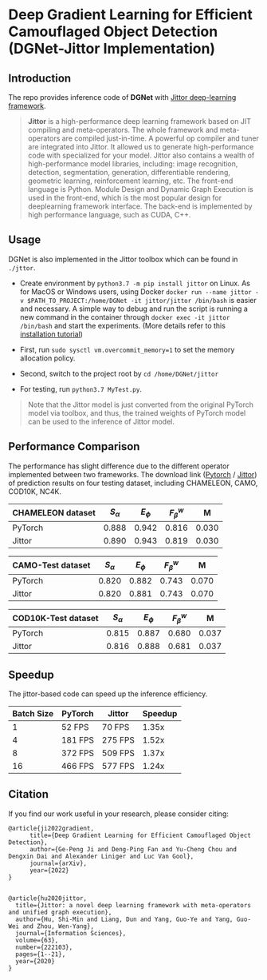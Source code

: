 # Deep Gradient Learning for Efficient Camouflaged Object Detection (DGNet-Jittor Implementation)

## Introduction

The repo provides inference code of **DGNet** with [Jittor deep-learning framework](https://github.com/Jittor/jittor).

> **Jittor** is a high-performance deep learning framework based on JIT compiling and meta-operators. The whole framework and meta-operators are compiled just-in-time. A powerful op compiler and tuner are integrated into Jittor. It allowed us to generate high-performance code with specialized for your model. Jittor also contains a wealth of high-performance model libraries, including: image recognition, detection, segmentation, generation, differentiable rendering, geometric learning, reinforcement learning, etc. The front-end language is Python. Module Design and Dynamic Graph Execution is used in the front-end, which is the most popular design for deeplearning framework interface. The back-end is implemented by high performance language, such as CUDA, C++.

## Usage

DGNet is also implemented in the Jittor toolbox which can be found in `./jttor`.
+ Create environment by `python3.7 -m pip install jittor` on Linux. 
As for MacOS or Windows users, using Docker `docker run --name jittor -v $PATH_TO_PROJECT:/home/DGNet -it jittor/jittor /bin/bash` 
is easier and necessary. 
A simple way to debug and run the script is running a new command in the container through `docker exec -it jittor /bin/bash` and start the experiments. (More details refer to this [installation tutorial](https://github.com/Jittor/jittor#install))

+ First, run `sudo sysctl vm.overcommit_memory=1` to set the memory allocation policy.

+ Second, switch to the project root by `cd /home/DGNet/jittor`

+ For testing, run `python3.7 MyTest.py`. 

> Note that the Jittor model is just converted from the original PyTorch model via toolbox, and thus, the trained weights of PyTorch model can be used to the inference of Jittor model.

## Performance Comparison

The performance has slight difference due to the different operator implemented between two frameworks.  The download link ([Pytorch](https://drive.google.com/file/d/1I3vKdcjafkTb2U2pOke07khurXxqLpzR/view?usp=sharing) / [Jittor](https://drive.google.com/file/d/13DeX-IMFE6u0TnNG5blUvHzo5o21cVpc/view?usp=sharing)) of prediction results on four testing dataset, including CHAMELEON, CAMO, COD10K, NC4K.

| CHAMELEON dataset    	| $S_\alpha$  	| $E_\phi$  	| $F_\beta^w$  	| M     	|
|----------------------	|-------------	|-----------	|--------------	|-------	|
| PyTorch              	| 0.888       	| 0.942     	| 0.816        	| 0.030 	|
| Jittor               	| 0.890      	| 0.943       	| 0.819        	| 0.030    	|

|  CAMO-Test dataset   	| $S_\alpha$  	| $E_\phi$  	| $F_\beta^w$  	| M     	|
|----------------------	|-------------	|-----------	|--------------	|-------	|
|  PyTorch             	| 0.820       	| 0.882     	| 0.743        	| 0.070 	|
|  Jittor              	| 0.820       	| 0.881     	| 0.743        	| 0.070 	|

|  COD10K-Test dataset 	| $S_\alpha$  	| $E_\phi$  	| $F_\beta^w$  	| M     	|
|----------------------	|-------------	|-----------	|--------------	|-------	|
|  PyTorch             	| 0.815       	| 0.887     	| 0.680        	| 0.037 	|
|  Jittor              	| 0.816       	| 0.888     	| 0.681        	| 0.037 	|

## Speedup

The jittor-based code can speed up the inference efficiency.

| Batch Size  	|     PyTorch    	|     Jittor     	|     Speedup    	|
|-----------	|----------------	|----------------	|----------------	|
|     1     	|     52 FPS     	|     70 FPS     	|     1.35x       	|
|     4     	|     181 FPS    	|     275 FPS    	|     1.52x       	|
|     8     	|     372 FPS    	|     509 FPS    	|     1.37x      	|
|     16    	|     466 FPS    	|     577 FPS    	|     1.24x       	|

## Citation

If you find our work useful in your research, please consider citing:
    
    
    @article{ji2022gradient,
          title={Deep Gradient Learning for Efficient Camouflaged Object Detection},
          author={Ge-Peng Ji and Deng-Ping Fan and Yu-Cheng Chou and Dengxin Dai and Alexander Liniger and Luc Van Gool},
          journal={arXiv},
          year={2022}
    } 

    
    @article{hu2020jittor,
      title={Jittor: a novel deep learning framework with meta-operators and unified graph execution},
      author={Hu, Shi-Min and Liang, Dun and Yang, Guo-Ye and Yang, Guo-Wei and Zhou, Wen-Yang},
      journal={Information Sciences},
      volume={63},
      number={222103},
      pages={1--21},
      year={2020}
    }
